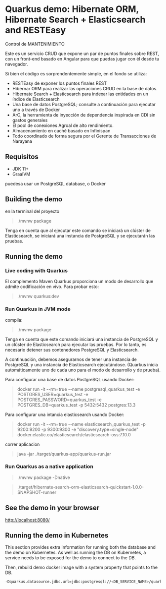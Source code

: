 # Quarkus demo: Hibernate ORM, Hibernate Search + Elasticsearch and RESTEasy
Control de MANTENIMIENTO

Este es un servicio CRUD que expone un par de puntos finales sobre REST,
con un front-end basado en Angular para que puedas jugar con él desde tu navegador.

Si bien el código es sorprendentemente simple, en el fondo se utiliza:
  - RESTEasy de exponer los puntos finales REST
  - Hibernar ORM para realizar las operaciones CRUD en la base de datos.
  - Hibernate Search + Elasticsearch para indexar las entidades en un índice de Elasticsearch
  - Una base de datos PostgreSQL; consulte a continuación para ejecutar uno a través de Docker
  - ArC, la herramienta de inyección de dependencia inspirada en CDI sin gastos generales
  - El pool de conexiones Agroal de alto rendimiento.
  - Almacenamiento en caché basado en Infinispan
  - Todo coordinado de forma segura por el Gerente de Transacciones de Narayana

## Requisitos

- JDK 11+
- GraalVM

puedesa usar un PostgreSQL database, o Docker

## Building the demo

en la terminal del proyecto

> ./mvnw package

Tenga en cuenta que al ejecutar este comando se iniciará un clúster de Elasticsearch, se iniciará una instancia de PostgreSQL y se ejecutarán las pruebas.

## Running the demo

### Live coding with Quarkus

El complemento Maven Quarkus proporciona un modo de desarrollo que admite
codificación en vivo. Para probar esto:

>  ./mvnw quarkus:dev

### Run Quarkus in JVM mode

compila:
> ./mvnw package

Tenga en cuenta que este comando iniciará una instancia de PostgreSQL y un clúster de Elasticsearch para ejecutar las pruebas.
Por lo tanto, es necesario detener sus contenedores PostgreSQL y Elasticsearch.

A continuación, debemos asegurarnos de tener una instancia de PostgreSQL y una instancia de Elasticsearch ejecutándose.
(Quarkus inicia automáticamente uno de cada uno para el modo de desarrollo y de prueba).

Para configurar una base de datos PostgreSQL usando Docker:

> docker run -it --rm=true --name postgresql_quarkus_test -e POSTGRES_USER=quarkus_test -e POSTGRES_PASSWORD=quarkus_test -e POSTGRES_DB=quarkus_test -p 5432:5432 postgres:13.3

Para configurar una intancia elasticsearch usando Docker:

> docker run -it --rm=true --name elasticsearch_quarkus_test -p 9200:9200 -p 9300:9300 -e "discovery.type=single-node" docker.elastic.co/elasticsearch/elasticsearch-oss:7.10.0

correr aplicacion

> java -jar ./target/quarkus-app/quarkus-run.jar


### Run Quarkus as a native application

> ./mvnw package -Dnative

> ./target/hibernate-search-orm-elasticsearch-quickstart-1.0.0-SNAPSHOT-runner

## See the demo in your browser

<http://localhost:8080/>

## Running the demo in Kubernetes

This section provides extra information for running both the database and the demo on Kubernetes.
As well as running the DB on Kubernetes, a service needs to be exposed for the demo to connect to the DB.

Then, rebuild demo docker image with a system property that points to the DB. 

```bash
-Dquarkus.datasource.jdbc.url=jdbc:postgresql://<DB_SERVICE_NAME>/quarkus_test
```
